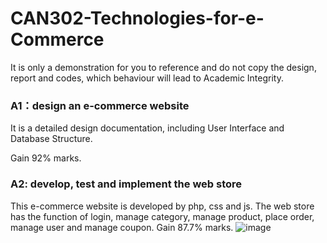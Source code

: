 # CAN302-Technologies-for-e-Commerce
It is only a demonstration for you to reference and do not copy the design, report and codes, which behaviour will lead to Academic Integrity.
### A1：design an e-commerce website
It is a detailed design documentation, including User Interface and Database Structure.

Gain 92% marks.

### A2: develop, test and implement the web store

This e-commerce website is developed by php, css and js. The web store has the function of login, manage category, manage product, place order, manage user and manage coupon.
Gain 87.7% marks.
![image](https://github.com/ChuanxinZhai/CAN302-Technologies-for-e-Commerce/assets/94314784/719890f3-aad8-4349-b99a-fbf073270cb4)

